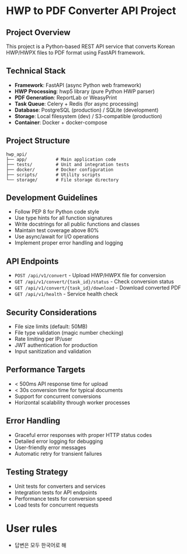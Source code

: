 # HWP to PDF Converter API Project

## Project Overview

This project is a Python-based REST API service that converts Korean HWP/HWPX files to PDF format using FastAPI framework.

## Technical Stack

- **Framework**: FastAPI (async Python web framework)
- **HWP Processing**: hwp5 library (pure Python HWP parser)
- **PDF Generation**: ReportLab or WeasyPrint
- **Task Queue**: Celery + Redis (for async processing)
- **Database**: PostgreSQL (production) / SQLite (development)
- **Storage**: Local filesystem (dev) / S3-compatible (production)
- **Container**: Docker + docker-compose

## Project Structure

```
hwp_api/
├── app/           # Main application code
├── tests/         # Unit and integration tests
├── docker/        # Docker configuration
├── scripts/       # Utility scripts
└── storage/       # File storage directory
```

## Development Guidelines

- Follow PEP 8 for Python code style
- Use type hints for all function signatures
- Write docstrings for all public functions and classes
- Maintain test coverage above 80%
- Use async/await for I/O operations
- Implement proper error handling and logging

## API Endpoints

- `POST /api/v1/convert` - Upload HWP/HWPX file for conversion
- `GET /api/v1/convert/{task_id}/status` - Check conversion status
- `GET /api/v1/convert/{task_id}/download` - Download converted PDF
- `GET /api/v1/health` - Service health check

## Security Considerations

- File size limits (default: 50MB)
- File type validation (magic number checking)
- Rate limiting per IP/user
- JWT authentication for production
- Input sanitization and validation

## Performance Targets

- < 500ms API response time for upload
- < 30s conversion time for typical documents
- Support for concurrent conversions
- Horizontal scalability through worker processes

## Error Handling

- Graceful error responses with proper HTTP status codes
- Detailed error logging for debugging
- User-friendly error messages
- Automatic retry for transient failures

## Testing Strategy

- Unit tests for converters and services
- Integration tests for API endpoints
- Performance tests for conversion speed
- Load tests for concurrent requests

# User rules

- 답변은 모두 한국어로 해
